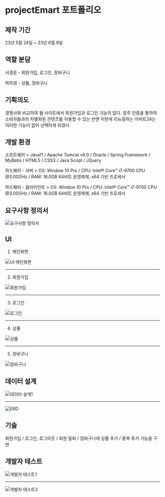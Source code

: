 # projectEmart 포트폴리오

## 제작 기간

23년 5월 24일 ~ 23년 6월 9일


## 역할 분담

서경훈 - 회원가입, 로그인, 장바구니

박하경 - 상품, 장바구니


## 기획의도

경쟁사와 비교하여 웹 사이트에서 회원가입과 로그인 기능이 없다. 점주 인증을 통하여 소비자들과의 차별화된 콘텐츠를 이용할 수 있는 반면 이번에 리뉴얼하는 이마트24는 이러한 기능이 없어 선택하게 되었다.


## 개발 환경

소프트웨어 > Java11 / Apache Tomcat v9.0 / Oracle / Spring Framework / MyBatis / HTML5 / CSS3 / Java Script / JQuery

하드웨어 - 서버 > OS: Window 10 Pro / CPU: Intel® Core™ i7-9700 CPU @3.00GHz / RAM: 16.0GB 64비트 운영체제, x64 기반 프로세서

하드웨어 - 클라이언트 > OS: Window 10 Pro / CPU: Intel® Core™ i7-9700 CPU @3.00GHz / RAM: 16.0GB 64비트 운영체제, x64 기반 프로세서


## 요구사항 정의서

![요구사항 정의서](https://github.com/skh857/projectEmart/assets/130715142/a9544939-3d3c-4cb5-b69f-10e47b650398)


## UI

1. 메인화면

![UI 메인화면](https://github.com/skh857/projectEmart/assets/130715142/c6587fac-506e-4114-aa1a-e06fdb1a4ef0)

***

2. 회원가입

![회원가입](https://github.com/skh857/projectEmart/assets/130715142/7f0b1e0f-21d2-428d-9247-0c914d5cce51)

***

3. 로그인

![로그인](https://github.com/skh857/projectEmart/assets/130715142/87b60264-5316-47cd-b742-a4f318b5a347)

***

4. 상품

![상품](https://github.com/skh857/projectEmart/assets/130715142/6b862b5b-37cb-4fb4-8508-9bf457023a96)

***

5. 장바구니

![장바구니](https://github.com/skh857/projectEmart/assets/130715142/784cb0bb-d0f3-4745-8a99-6826d86c3bd9)


## 데이터 설계

![데이터 설계1](https://github.com/skh857/projectEmart/assets/130715142/28b82bf6-ecfd-40ee-b5b1-1b77dfb0b4ef)

***

![ERD](https://github.com/skh857/projectEmart/assets/130715142/d4e054b2-721d-4f83-84c7-75e5cc39d226)


## 기술

회원가입 / 로그인, 로그아웃 / 회원 탈퇴 / 장바구니에 상품 추가 / 중복 추가 기능을 구현


## 개발자 테스트

![개발자 테스트1](https://github.com/skh857/projectEmart/assets/130715142/205c7c69-4744-4b73-b9cb-f27cbd86247a)

***

![개발자 테스트2](https://github.com/skh857/projectEmart/assets/130715142/96617cbe-ba3e-4a7d-b08a-fd049609e7e6)
